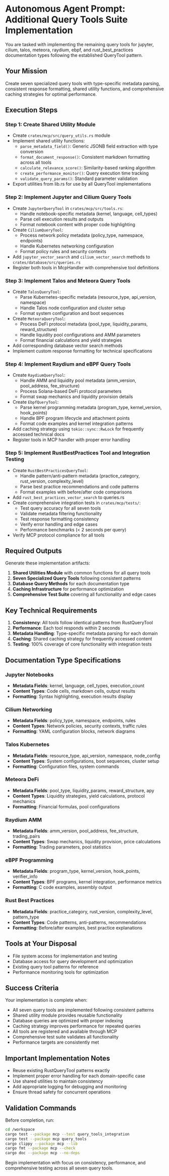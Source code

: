 # Autonomous Agent Prompt: Additional Query Tools Suite Implementation

You are tasked with implementing the remaining query tools for jupyter, cilium, talos, meteora, raydium, ebpf, and rust_best_practices documentation types following the established QueryTool pattern.

## Your Mission

Create seven specialized query tools with type-specific metadata parsing, consistent response formatting, shared utility functions, and comprehensive caching strategies for optimal performance.

## Execution Steps

### Step 1: Create Shared Utility Module
- Create `crates/mcp/src/query_utils.rs` module
- Implement shared utility functions:
  - `parse_metadata_field()`: Generic JSONB field extraction with type conversion
  - `format_document_response()`: Consistent markdown formatting across all tools
  - `calculate_relevance_score()`: Similarity-based ranking algorithm
  - `create_performance_monitor()`: Query execution time tracking
  - `validate_query_params()`: Standard parameter validation
- Export utilities from lib.rs for use by all QueryTool implementations

### Step 2: Implement Jupyter and Cilium Query Tools
- Create `JupyterQueryTool` in `crates/mcp/src/tools.rs`:
  - Handle notebook-specific metadata (kernel, language, cell_types)
  - Parse cell execution results and outputs
  - Format notebook content with proper code highlighting
- Create `CiliumQueryTool`:
  - Process network policy metadata (policy_type, namespace, endpoints)
  - Handle Kubernetes networking configuration
  - Format policy rules and security contexts
- Add `jupyter_vector_search` and `cilium_vector_search` methods to `crates/database/src/queries.rs`
- Register both tools in McpHandler with comprehensive tool definitions

### Step 3: Implement Talos and Meteora Query Tools
- Create `TalosQueryTool`:
  - Parse Kubernetes-specific metadata (resource_type, api_version, namespace)
  - Handle Talos node configuration and cluster setup
  - Format system configuration and boot sequences
- Create `MeteoraQueryTool`:
  - Process DeFi protocol metadata (pool_type, liquidity_params, reward_structure)
  - Handle liquidity pool configurations and AMM parameters
  - Format financial calculations and yield strategies
- Add corresponding database vector search methods
- Implement custom response formatting for technical specifications

### Step 4: Implement Raydium and eBPF Query Tools
- Create `RaydiumQueryTool`:
  - Handle AMM and liquidity pool metadata (amm_version, pool_address, fee_structure)
  - Process Solana-based DeFi protocol parameters
  - Format swap mechanics and liquidity provision details
- Create `EbpfQueryTool`:
  - Parse kernel programming metadata (program_type, kernel_version, hook_points)
  - Handle BPF program lifecycle and attachment points
  - Format code examples and kernel integration patterns
- Add caching strategy using `tokio::sync::RwLock` for frequently accessed technical docs
- Register tools in MCP handler with proper error handling

### Step 5: Implement RustBestPractices Tool and Integration Testing
- Create `RustBestPracticesQueryTool`:
  - Handle pattern/anti-pattern metadata (practice_category, rust_version, complexity_level)
  - Parse best practice recommendations and code patterns
  - Format examples with before/after code comparisons
- Add `rust_best_practices_vector_search` to queries.rs
- Create comprehensive integration tests in `crates/mcp/tests/`:
  - Test query accuracy for all seven tools
  - Validate metadata filtering functionality
  - Test response formatting consistency
  - Verify error handling and edge cases
  - Performance benchmarks (< 2 seconds per query)
- Verify MCP protocol compliance for all tools

## Required Outputs

Generate these implementation artifacts:

1. **Shared Utilities Module** with common functions for all query tools
2. **Seven Specialized Query Tools** following consistent patterns
3. **Database Query Methods** for each documentation type
4. **Caching Infrastructure** for performance optimization
5. **Comprehensive Test Suite** covering all functionality and edge cases

## Key Technical Requirements

1. **Consistency**: All tools follow identical patterns from RustQueryTool
2. **Performance**: Each tool responds within 2 seconds
3. **Metadata Handling**: Type-specific metadata parsing for each domain
4. **Caching**: Shared caching strategy for frequently accessed content
5. **Testing**: 100% coverage of core functionality with integration tests

## Documentation Type Specifications

### Jupyter Notebooks
- **Metadata Fields**: kernel, language, cell_types, execution_count
- **Content Types**: Code cells, markdown cells, output results
- **Formatting**: Syntax highlighting, execution results display

### Cilium Networking
- **Metadata Fields**: policy_type, namespace, endpoints, rules
- **Content Types**: Network policies, security contexts, traffic rules
- **Formatting**: YAML configuration blocks, network diagrams

### Talos Kubernetes
- **Metadata Fields**: resource_type, api_version, namespace, node_config
- **Content Types**: System configurations, boot sequences, cluster setup
- **Formatting**: Configuration files, system commands

### Meteora DeFi
- **Metadata Fields**: pool_type, liquidity_params, reward_structure, apy
- **Content Types**: Liquidity strategies, yield calculations, protocol mechanics
- **Formatting**: Financial formulas, pool configurations

### Raydium AMM
- **Metadata Fields**: amm_version, pool_address, fee_structure, trading_pairs
- **Content Types**: Swap mechanics, liquidity provision, price calculations
- **Formatting**: Trading parameters, pool statistics

### eBPF Programming
- **Metadata Fields**: program_type, kernel_version, hook_points, verifier_info
- **Content Types**: BPF programs, kernel integration, performance metrics
- **Formatting**: C code examples, assembly output

### Rust Best Practices
- **Metadata Fields**: practice_category, rust_version, complexity_level, pattern_type
- **Content Types**: Code patterns, anti-patterns, recommendations
- **Formatting**: Before/after examples, best practice explanations

## Tools at Your Disposal

- File system access for implementation and testing
- Database access for query development and optimization
- Existing query tool patterns for reference
- Performance monitoring tools for optimization

## Success Criteria

Your implementation is complete when:
- All seven query tools are implemented following consistent patterns
- Shared utility module provides reusable functionality
- Database queries are optimized with proper indexing
- Caching strategy improves performance for repeated queries
- All tools are registered and available through MCP
- Comprehensive test suite validates all functionality
- Performance targets are consistently met

## Important Implementation Notes

- Reuse existing RustQueryTool patterns exactly
- Implement proper error handling for each domain-specific case
- Use shared utilities to maintain consistency
- Add appropriate logging for debugging and monitoring
- Ensure thread safety for concurrent operations

## Validation Commands

Before completion, run:
```bash
cd /workspace
cargo test --package mcp --test query_tools_integration
cargo test --package mcp query_tools
cargo clippy --package mcp --lib
cargo fmt --package mcp --check
cargo doc --package mcp --no-deps
```

Begin implementation with focus on consistency, performance, and comprehensive testing across all seven query tools.